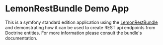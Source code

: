 LemonRestBundle Demo App
========================

This is a symfony standard edition application using the [LemonRestBundle](https://github.com/stanlemon/rest-bundle) and demonstrating how it can be used to create REST api endpoints from Doctrine entities.  For more information please consult the bundle's documentation.
